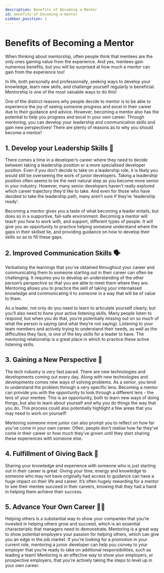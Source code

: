 ```yaml
---
description: Benefits of Becoming a Mentor
id: benefits-of-becoming-a-mentor
sidebar_position: 1
---
```


# Benefits of Becoming a Mentor 

When thinking about mentorship, often people think that mentees are the only ones gaining value from the experience. And yes, mentees gain numerous benefits, but you will be surprised at how much a mentor can gain from the experience too!

In life, both personally and professionally, seeking ways to develop your knowledge, learn new skills, and challenge yourself regularly is beneficial. Mentorship is one of the most valuable ways to do this! 

One of the distinct reasons why people decide to mentor is to be able to experience the joy of seeing someone progress and excel in their career due to _their_ guidance and advice. However, becoming a mentor also has the potential to help you progress and excel in your _own_ career. Through mentoring, you can develop your leadership and communication skills and gain new perspectives! There are plenty of reasons as to why you should become a mentor!

## 1. Develop your Leadership Skills 💪

There comes a time in a developer’s career where they need to decide between taking a leadership position or a more specialised developer position. Even if you don’t decide to take on a leadership role, it is likely you would still be overseeing the work of junior developers. Taking a leadership position often seems to be the next natural step as you become more senior in your industry. However, many senior developers haven’t really explored which career trajectory they’d like to take. And even for those who have decided to take the leadership path, many aren’t sure if they’re ‘leadership ready’. 

Becoming a mentor gives you a taste of what becoming a leader entails, but does so in a supportive, fail-safe environment. Becoming a mentor will teach you how to work with, and support, different types of people. It will give you an opportunity to practice helping someone understand where the gaps in their skillset lie, and providing guidance on how to develop their skills so as to fill these gaps. 

## 2. Improved Communication Skills 🗣

Verbalising the learnings that you’ve obtained throughout your career and communicating them to someone starting out in their career can often be challenging. It requires you to develop an understanding of the other person’s perspective so that you are able to meet them where they are. Mentoring allows you to practice the skill of taking your internalised knowledge and communicating it to someone in a way that will be of value to them. 

As a leader, not only do you need to learn to articulate yourself clearly, but you’ll also need to hone your active listening skills. Many people listen to respond, but when you do that, you’re potentially missing out on so much of what the person is saying (and what they’re not saying). Listening to your team members and actively trying to understand their needs, as well as the difficulties they face, is one of the key skills for a leader to have. The mentoring relationship is a great place in which to practice these active listening skills. 

## 3. Gaining a New Perspective  🔭

The tech industry is very fast paced. There are new technologies and developments coming out every day. Along with new technologies and developments comes new ways of solving problems. As a senior, you tend to understand the problem through a very specific lens. Becoming a mentor can provide you with the opportunity to look through a different lens - the lens of your mentee. This is an opportunity, both to learn new ways of doing things, but also to learn about yourself and why you do things the way that you do. This process could also potentially highlight a few areas that you may need to work on yourself! 

Mentoring someone more junior can also prompt you to reflect on how far you’ve come in your own career. Often, people don’t realise how far they’ve come in their career or how much they’ve grown until they start sharing these experiences with someone else. 


## 4. Fulfillment of Giving Back 🙏

Sharing your knowledge and experience with someone who is just starting out in their career is great. Giving your time, energy and knowledge to someone who may not have originally had access to guidance can have a huge impact on their life and career. It’s often hugely rewarding for a mentor to see their mentee succeed in their careers, knowing that they had a hand in helping them achieve their success. 

## 5. Advance Your Own Career 🏃‍♂️

Helping others is a substantial way to show your companies that you’re invested in helping others grow and succeed, which is an essential characteristic that managers need to demonstrate. Mentoring is a great way to show potential employers your passion for helping others, which can give you an edge in the job market. If you’re looking for a promotion in your current role, mentoring a junior developer can help you convey to  your employer that you’re ready to take on additional responsibilities, such as leading a team! Mentoring is an effective way to show your employers, or prospective employers, that you’re actively taking the steps to level up in your own career.
